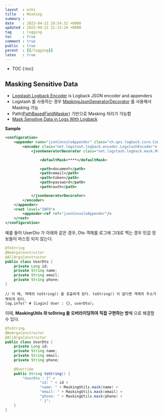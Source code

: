 ```yaml
---
layout  : wiki
title   : Masking
summary : 
date    : 2023-04-21 20:54:32 +0900
updated : 2023-04-21 21:15:24 +0900
tag     : logging
toc     : true
comment : true
public  : true
parent  : [[/logging]]
latex   : true
---
```

* TOC
{:toc}

## Masking Sensitive Data

- [Logstash Logback Encoder](https://github.com/logfellow/logstash-logback-encoder) is Logback JSON encoder and appenders
- Logstash 를 사용하는 경우 [MaskingJsonGeneratorDecorator](https://github.com/logfellow/logstash-logback-encoder#masking) 를 사용해서 Masking 가능
- Path([PathBasedFieldMasker](https://github.com/logfellow/logstash-logback-encoder/blob/main/src/main/java/net/logstash/logback/mask/PathBasedFieldMasker.java)) 기반으로 Masking 처리가 가능함
- [Mask Sensitive Data in Logs With Logback](https://www.baeldung.com/logback-mask-sensitive-data)

__Sample__

```xml
<configuration>
    <appender name="jsonConsoleAppender" class="ch.qos.logback.core.ConsoleAppender">
        <encoder class="net.logstash.logback.encoder.LogstashEncoder">
            <jsonGeneratorDecorator class="net.logstash.logback.mask.MaskingJsonGeneratorDecorator">

                <defaultMask>****</defaultMask>

                <path>document</path>
                <path>email</path>
                <path>token</path>
                <path>password</path>
                <path>auth</path>

            </jsonGeneratorDecorator>
        </encoder>
    </appender>
    <root level="INFO">
        <appender-ref ref="jsonConsoleAppender"/>
    </root>
</configuration>
```

예를 들어 UserDto 가 아래와 같은 경우, Dto 객체를 로그에 그대로 찍는 경우 민감 정보들이 마스킹 되지 않는다.

```java
@ToString
@NoArgsConstructor
@AllArgsConstructor
public class UserDto {
    private Long id;
    private String name;
    private String email;
    private String phone;
}
```

```
// 이 때, 객체의 toString() 을 호출하게 된다. toString() 이 없다면 객체의 주소가 찍히게 된다.
log.info(" # [Login] User : {}, userDto);
```

이때, __MaskingUtils 와 toString 을 오버라이딩하여 직접 구현하는 방식__ 으로 해결할 수 있다.


```java
@ToString
@NoArgsConstructor
@AllArgsConstructor
public class UserDto {
    private Long id;
    private String name;
    private String email;
    private String phone;
    
    @Override 
    public String toString() {
        "UserDto : {" +
                "id: " + id +
                "name: " + MaskingUtils.mask(name) +
                "email: " + MaskingUtils.mask(email) +
                "phone: " + MaskingUtils.mask(phone) +
                " }";
    }
}
```